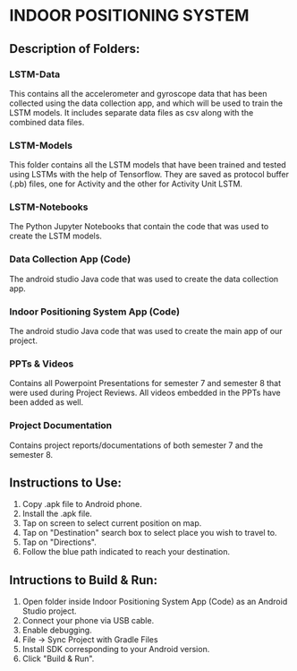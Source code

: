 # INDOOR POSITIONING SYSTEM


## Description of Folders:
### LSTM-Data
This contains all the accelerometer and gyroscope data that has been collected using the data collection app, and which will be used to train the LSTM models.
It includes separate data files as csv along with the combined data files.

### LSTM-Models
This folder contains all the LSTM models that have been trained and tested using LSTMs with the help of Tensorflow.
They are saved as protocol buffer (.pb) files, one for Activity and the other for Activity Unit LSTM.

### LSTM-Notebooks
The Python Jupyter Notebooks that contain the code that was used to create the LSTM models.

### Data Collection App (Code)
The android studio Java code that was used to create the data collection app.

### Indoor Positioning System App (Code)
The android studio Java code that was used to create the main app of our project.

### PPTs & Videos
Contains all Powerpoint Presentations for semester 7 and semester 8 that were used during Project Reviews.
All videos embedded in the PPTs have been added as well.

### Project Documentation
Contains project reports/documentations of both semester 7 and the semester 8.


## Instructions to Use:
1. Copy .apk file to Android phone.
2. Install the .apk file.
3. Tap on screen to select current position on map.
4. Tap on "Destination" search box to select place you wish to travel to.
5. Tap on "Directions".
6. Follow the blue path indicated to reach your destination.


## Intructions to Build & Run:
1. Open folder inside Indoor Positioning System App (Code) as an Android Studio project.
2. Connect your phone via USB cable.
3. Enable debugging.
4. File -> Sync Project with Gradle Files
5. Install SDK corresponding to your Android version.
6. Click "Build & Run".
